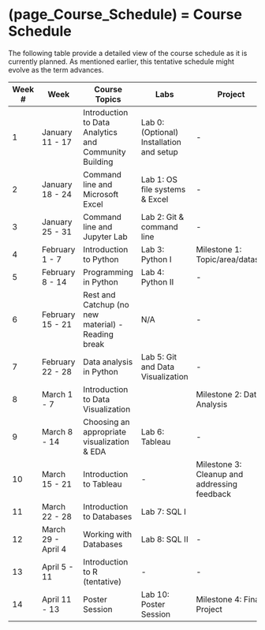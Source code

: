 (page_Course_Schedule) = Course Schedule
=======
The following table provide a detailed view of the course schedule as it is currently planned. As mentioned earlier, this tentative schedule might evolve as the term advances.

| Week # | Week               | Course Topics                                         | Labs                                     | Project                                      | Test         | Test Concepts               |
| ------ | ------------------ | ----------------------------------------------------- | ---------------------------------------- | -------------------------------------------- | ------------ | --------------------------- |
| 1      | January 11 - 17    | Introduction to Data Analytics and Community Building | Lab 0: (Optional) Installation and setup | -                                            | -            | -                           |
| 2      | January 18 - 24    | Command line and Microsoft Excel                      | Lab 1: OS file systems & Excel           | -                                            | -            | -                           |
| 3      | January 25 - 31    | Command line and Jupyter Lab                          | Lab 2: Git & command line                | -                                            | Test 1       | Git; OS and Excel           |
| 4      | February 1 - 7     | Introduction to Python                                | Lab 3: Python I                          | Milestone 1: Topic/area/dataset              | Bonus Test 1 | -                           |
| 5      | February 8 - 14    | Programming in Python                                 | Lab 4: Python II                         | -                                            | Test 2       | General Python              |
| 6      | February 15 - 21   | Rest and Catchup (no new material) - Reading break    | N/A                                      | -                                            | Bonus Test 2 | -                           |
| 7      | February 22 - 28   | Data analysis in Python                               | Lab 5: Git and Data Visualization        | -                                            | -            | -                           |
| 8      | March 1 - 7        | Introduction to Data Visualization                    |                                          | Milestone 2: Data Analysis                   | Test 3       | Pandas and Python Functions |
| 9      | March 8 - 14       | Choosing an appropriate visualization & EDA           | Lab 6: Tableau                           | -                                            | Bonus Test 3 | -                           |
| 10     | March 15 - 21      | Introduction to Tableau                               | -                                        | Milestone 3: Cleanup and addressing feedback | Test 4       | Data Visualizations         |
| 11     | March 22 - 28      | Introduction to Databases                             | Lab 7: SQL I                             |                                              | Bonus Test 4 | -                           |
| 12     | March 29 - April 4 | Working with Databases                                | Lab 8: SQL II                            | -                                            | Test 5       | Databases                   |
| 13     | April 5 - 11       | Introduction to R (tentative)                         | -                                        | -                                            | Bonus Test 5 | -                           |
| 14     | April 11 - 13      | Poster Session                                        | Lab 10: Poster Session                   | Milestone 4: Final Project                   |              |                             |


